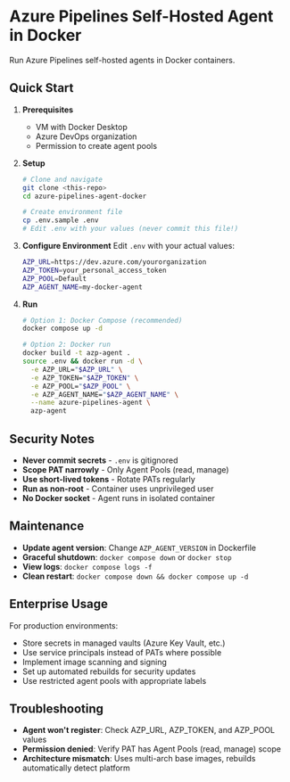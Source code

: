 # Azure Pipelines Self-Hosted Agent in Docker

Run Azure Pipelines self-hosted agents in Docker containers.

## Quick Start

1. **Prerequisites**
   - VM with Docker Desktop
   - Azure DevOps organization
   - Permission to create agent pools

2. **Setup**
   ```bash
   # Clone and navigate
   git clone <this-repo>
   cd azure-pipelines-agent-docker
   
   # Create environment file
   cp .env.sample .env
   # Edit .env with your values (never commit this file!)
   ```

3. **Configure Environment**
   Edit `.env` with your actual values:
   ```bash
   AZP_URL=https://dev.azure.com/yourorganization
   AZP_TOKEN=your_personal_access_token
   AZP_POOL=Default
   AZP_AGENT_NAME=my-docker-agent
   ```

4. **Run**
   ```bash
   # Option 1: Docker Compose (recommended)
   docker compose up -d
   
   # Option 2: Docker run
   docker build -t azp-agent .
   source .env && docker run -d \
     -e AZP_URL="$AZP_URL" \
     -e AZP_TOKEN="$AZP_TOKEN" \
     -e AZP_POOL="$AZP_POOL" \
     -e AZP_AGENT_NAME="$AZP_AGENT_NAME" \
     --name azure-pipelines-agent \
     azp-agent
   ```

## Security Notes

- **Never commit secrets** - `.env` is gitignored
- **Scope PAT narrowly** - Only Agent Pools (read, manage)
- **Use short-lived tokens** - Rotate PATs regularly
- **Run as non-root** - Container uses unprivileged user
- **No Docker socket** - Agent runs in isolated container

## Maintenance

- **Update agent version**: Change `AZP_AGENT_VERSION` in Dockerfile
- **Graceful shutdown**: `docker compose down` or `docker stop`
- **View logs**: `docker compose logs -f`
- **Clean restart**: `docker compose down && docker compose up -d`

## Enterprise Usage

For production environments:
- Store secrets in managed vaults (Azure Key Vault, etc.)
- Use service principals instead of PATs where possible
- Implement image scanning and signing
- Set up automated rebuilds for security updates
- Use restricted agent pools with appropriate labels

## Troubleshooting

- **Agent won't register**: Check AZP_URL, AZP_TOKEN, and AZP_POOL values
- **Permission denied**: Verify PAT has Agent Pools (read, manage) scope
- **Architecture mismatch**: Uses multi-arch base images, rebuilds automatically detect platform